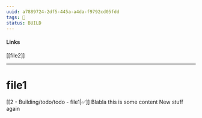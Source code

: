 ```yaml
---
uuid: a7889724-2df5-445a-a4da-f9792cd05fdd
tags: 🧠
status: BUILD
---
```

#### Links
[[file2]]

---
# file1
[[2 - Building/todo/todo - file1|✅]]
Blabla this is some content
New stuff again